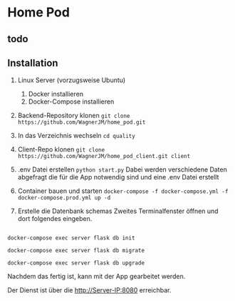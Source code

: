 # Home Pod

## todo

## Installation

1. Linux Server (vorzugsweise Ubuntu)
    1. Docker installieren
    2. Docker-Compose installieren
2. Backend-Repository klonen
`git clone https://github.com/WagnerJM/home_pod.git`
3. In das Verzeichnis wechseln
`cd quality`
4. Client-Repo klonen
`git clone https://github.com/WagnerJM/home_pod_client.git client`
5. .env Datei erstellen
    `python start.py`
    Dabei werden verschiedene Daten abgefragt die für die App notwendig sind und eine .env Datei erstellt
6. Container bauen und starten
`docker-compose -f docker-compose.yml -f docker-compose.prod.yml up -d`

7. Erstelle die Datenbank schemas
Zweites Terminalfenster öffnen und  dort folgendes eingeben.

```docker

docker-compose exec server flask db init

docker-compose exec server flask db migrate

docker-compose exec server flask db upgrade

```

Nachdem das fertig ist, kann mit der App gearbeitet werden.

Der Dienst ist über die <http://Server-IP:8080> erreichbar.
